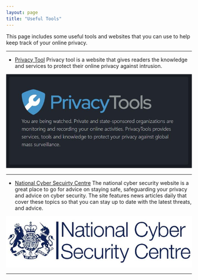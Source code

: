 ```yaml
---
layout: page
title: "Useful Tools"
---
```


This page includes some useful tools and websites that you can use to help keep track of your online privacy.


---
- [Privacy Tool](https://www.privacytools.io/)
Privacy tool is a website that gives readers the knowledge and services to protect their online privacy against intrusion.

![Privacy Tools](/assets/privacytools.JPG)


---
- [National Cyber Secuirty Centre](https://www.ncsc.gov.uk/)
The national cyber security website is a great place to go for advice on staying safe, safeguarding your privacy and advice on cyber security. The site features news articles daily that cover these topics so that you can stay up to date with the latest threats, and advice.

![NCSS](/assets/ncsc.JPG)

---
